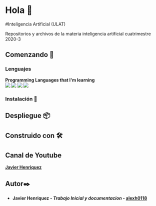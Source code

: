 # Hola  👋


#Inteligencia Artificial (ULAT)

Repositorios y archivos de la materia inteligencia artificial cuatrimestre 2020-3

## Comenzando 🚀

### Lenguajes 

<summary> <b>Programming Languages that I'm learning <b></summary>
  <img src="https://img.shields.io/badge/-Python-FFD43B?style=for-the-badge&logo=python&logoColor=white&labelColor=4B8BBE" />
  <img src="https://img.shields.io/badge/-Visual%20Studio%20Code-23A9F2?style=for-the-badge&logo=Visual%20Studio%20Code&logoColor=white"/>
  <img src="https://img.shields.io/badge/-Github-181717?style=for-the-badge&logo=GitHub&logoColor=white"/>
  <img src="https://img.shields.io/badge/-Jupyter%20Notebooks-c78f02?style=for-the-badge&logo=jupyter&logoColor=white"/>

### Instalación 🔧


## Despliegue 📦



## Construido con 🛠️

## Canal de Youtube

[Javier Henriquez](https://www.youtube.com/channel/UCz2kmzQzR7pmDeffjq23vDg/featured?view_as=subscriber)

## Autor✒️

* **Javier Henriquez** - *Trabajo Inicial y documentacion* - [alexh0118](https://github.com/alexh0118)


